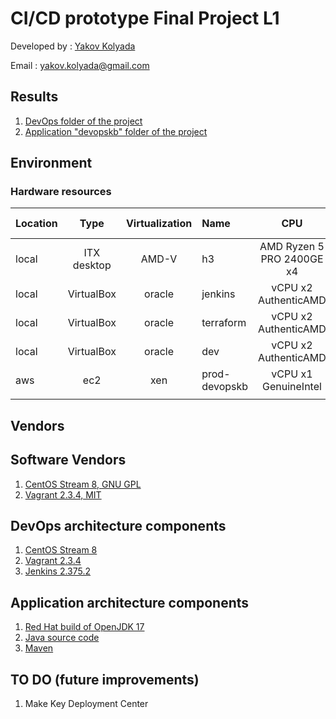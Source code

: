 # CI/CD prototype Final Project L1

Developed by : [Yakov Kolyada](https://github.com/y-kolyada)

Email : [yakov.kolyada@gmail.com](mailto:yakov.kolyada@gmail.com)

## Results
1. [DevOps folder of the project](https://github.com/y-kolyada/final-project-devops)
2. [Application "devopskb" folder of the project](https://github.com/y-kolyada/devopskb)

## Environment

### Hardware resources
| Location | Type         | Virtualization | Name          | CPU                        | RAM   | HDD   | Architecture | FS Type  |
|:---------|:------------:|:--------------:|:--------------|:--------------------------:|:-----:|:-----:|:------------:|:--------:|
| local    | ITX desktop  | AMD-V          | h3            | AMD Ryzen 5 PRO 2400GE x4  | 64GB  | 1TB   | x86_64       | xfs      |
| local    | VirtualBox   | oracle         | jenkins       | vCPU x2 AuthenticAMD       | 3GB   | 12GB  | x86_64       | xfs      |
| local    | VirtualBox   | oracle         | terraform     | vCPU x2 AuthenticAMD       | 3GB   | 10GB  | x86_64       | xfs      |
| local    | VirtualBox   | oracle         | dev           | vCPU x2 AuthenticAMD       | 3GB   | 10GB  | x86_64       | xfs      |
| aws      | ec2          | xen            | prod-devopskb | vCPU x1 GenuineIntel       | 1GB   | 10GB  | x86_64       | xfs      |
|          |              |                |               |                            |       |       |              |          |

## Vendors
## Software Vendors
1. [CentOS Stream 8, GNU GPL](https://www.centos.org/centos-stream/)
2. [Vagrant 2.3.4, MIT](https://developer.hashicorp.com/vagrant/downloads)

## DevOps architecture components

1. [CentOS Stream 8](https://www.centos.org/centos-stream/)
2. [Vagrant 2.3.4](https://developer.hashicorp.com/vagrant/downloads)
3. [Jenkins 2.375.2](https://github.com/y-kolyada/final-project-devops/blob/main/jenkins/README.md)

## Application architecture components
1. [Red Hat build of OpenJDK 17](https://developers.redhat.com/products/openjdk/download)
2. [Java source code](https://github.com/y-kolyada/devopskb/tree/main/src/main)
3. [Maven](https://github.com/y-kolyada/devopskb/blob/main/pom.xml)

## TO DO (future improvements)

1. Make Key Deployment Center